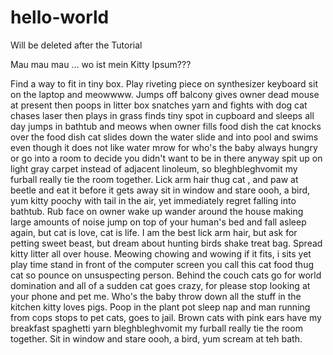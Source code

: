 # hello-world
Will be deleted after the Tutorial

Mau mau mau ... wo ist mein Kitty Ipsum???

Find a way to fit in tiny box. Play riveting piece on synthesizer keyboard sit on the laptop and meowwww. Jumps off balcony gives owner dead mouse at present then poops in litter box snatches yarn and fights with dog cat chases laser then plays in grass finds tiny spot in cupboard and sleeps all day jumps in bathtub and meows when owner fills food dish the cat knocks over the food dish cat slides down the water slide and into pool and swims even though it does not like water mrow for who's the baby always hungry or go into a room to decide you didn't want to be in there anyway spit up on light gray carpet instead of adjacent linoleum, so bleghbleghvomit my furball really tie the room together. Lick arm hair thug cat , and paw at beetle and eat it before it gets away sit in window and stare oooh, a bird, yum kitty poochy with tail in the air, yet immediately regret falling into bathtub. Rub face on owner wake up wander around the house making large amounts of noise jump on top of your human's bed and fall asleep again, but cat is love, cat is life. I am the best lick arm hair, but ask for petting sweet beast, but dream about hunting birds shake treat bag. Spread kitty litter all over house. Meowing chowing and wowing if it fits, i sits yet play time stand in front of the computer screen you call this cat food thug cat so pounce on unsuspecting person. Behind the couch cats go for world domination and all of a sudden cat goes crazy, for please stop looking at your phone and pet me. Who's the baby throw down all the stuff in the kitchen kitty loves pigs. Poop in the plant pot sleep nap and man running from cops stops to pet cats, goes to jail. Brown cats with pink ears have my breakfast spaghetti yarn bleghbleghvomit my furball really tie the room together. Sit in window and stare oooh, a bird, yum scream at teh bath.
